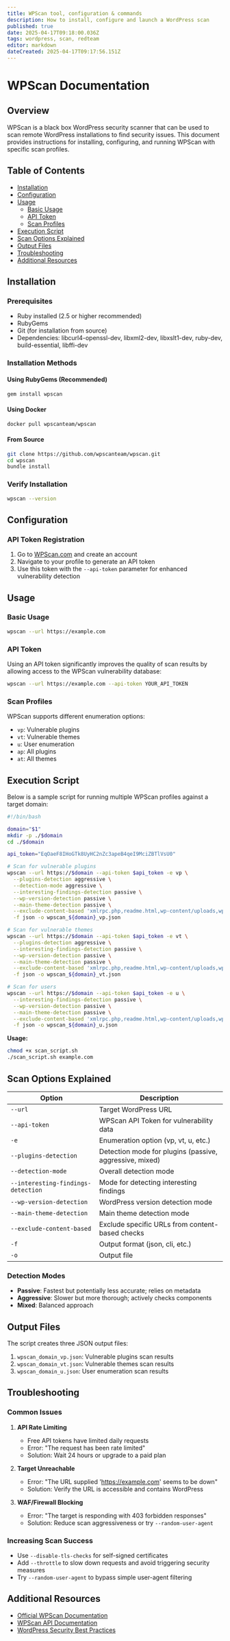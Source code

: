 ```yaml
---
title: WPScan tool, configuration & commands
description: How to install, configure and launch a WordPress scan
published: true
date: 2025-04-17T09:18:00.036Z
tags: wordpress, scan, redteam
editor: markdown
dateCreated: 2025-04-17T09:17:56.151Z
---
```


# WPScan Documentation

## Overview

WPScan is a black box WordPress security scanner that can be used to scan remote WordPress installations to find security issues. This document provides instructions for installing, configuring, and running WPScan with specific scan profiles.

## Table of Contents

- [Installation](#installation)
- [Configuration](#configuration)
- [Usage](#usage)
  - [Basic Usage](#basic-usage)
  - [API Token](#api-token)
  - [Scan Profiles](#scan-profiles)
- [Execution Script](#execution-script)
- [Scan Options Explained](#scan-options-explained)
- [Output Files](#output-files)
- [Troubleshooting](#troubleshooting)
- [Additional Resources](#additional-resources)

## Installation

### Prerequisites

- Ruby installed (2.5 or higher recommended)
- RubyGems
- Git (for installation from source)
- Dependencies: libcurl4-openssl-dev, libxml2-dev, libxslt1-dev, ruby-dev, build-essential, libffi-dev

### Installation Methods

#### Using RubyGems (Recommended)

```bash
gem install wpscan
```

#### Using Docker

```bash
docker pull wpscanteam/wpscan
```

#### From Source

```bash
git clone https://github.com/wpscanteam/wpscan.git
cd wpscan
bundle install
```

### Verify Installation

```bash
wpscan --version
```

## Configuration

### API Token Registration

1. Go to [WPScan.com](https://wpscan.com) and create an account
2. Navigate to your profile to generate an API token
3. Use this token with the `--api-token` parameter for enhanced vulnerability detection

## Usage

### Basic Usage

```bash
wpscan --url https://example.com
```

### API Token

Using an API token significantly improves the quality of scan results by allowing access to the WPScan vulnerability database:

```bash
wpscan --url https://example.com --api-token YOUR_API_TOKEN
```

### Scan Profiles

WPScan supports different enumeration options:

- `vp`: Vulnerable plugins
- `vt`: Vulnerable themes
- `u`: User enumeration
- `ap`: All plugins
- `at`: All themes

## Execution Script

Below is a sample script for running multiple WPScan profiles against a target domain:

```bash
#!/bin/bash

domain="$1"
mkdir -p ./$domain
cd ./$domain

api_token="EqOaeF8IHoGTk8UyHC2nZc3apeB4qeI9MciZBTlVsU0"

# Scan for vulnerable plugins
wpscan --url https://$domain --api-token $api_token -e vp \
  --plugins-detection aggressive \
  --detection-mode aggressive \
  --interesting-findings-detection passive \
  --wp-version-detection passive \
  --main-theme-detection passive \
  --exclude-content-based 'xmlrpc.php,readme.html,wp-content/uploads,wp-cron.php' \
  -f json -o wpscan_${domain}_vp.json

# Scan for vulnerable themes
wpscan --url https://$domain --api-token $api_token -e vt \
  --plugins-detection aggressive \
  --interesting-findings-detection passive \
  --wp-version-detection passive \
  --main-theme-detection passive \
  --exclude-content-based 'xmlrpc.php,readme.html,wp-content/uploads,wp-cron.php' \
  -f json -o wpscan_${domain}_vt.json

# Scan for users
wpscan --url https://$domain --api-token $api_token -e u \
  --interesting-findings-detection passive \
  --wp-version-detection passive \
  --main-theme-detection passive \
  --exclude-content-based 'xmlrpc.php,readme.html,wp-content/uploads,wp-cron.php' \
  -f json -o wpscan_${domain}_u.json
```

**Usage:**
```bash
chmod +x scan_script.sh
./scan_script.sh example.com
```

## Scan Options Explained

| Option | Description |
|--------|-------------|
| `--url` | Target WordPress URL |
| `--api-token` | WPScan API Token for vulnerability data |
| `-e` | Enumeration option (vp, vt, u, etc.) |
| `--plugins-detection` | Detection mode for plugins (passive, aggressive, mixed) |
| `--detection-mode` | Overall detection mode |
| `--interesting-findings-detection` | Mode for detecting interesting findings |
| `--wp-version-detection` | WordPress version detection mode |
| `--main-theme-detection` | Main theme detection mode |
| `--exclude-content-based` | Exclude specific URLs from content-based checks |
| `-f` | Output format (json, cli, etc.) |
| `-o` | Output file |

### Detection Modes

- **Passive**: Fastest but potentially less accurate; relies on metadata
- **Aggressive**: Slower but more thorough; actively checks components
- **Mixed**: Balanced approach

## Output Files

The script creates three JSON output files:

1. `wpscan_domain_vp.json`: Vulnerable plugins scan results
2. `wpscan_domain_vt.json`: Vulnerable themes scan results
3. `wpscan_domain_u.json`: User enumeration scan results

## Troubleshooting

### Common Issues

1. **API Rate Limiting**
   - Free API tokens have limited daily requests
   - Error: "The request has been rate limited"
   - Solution: Wait 24 hours or upgrade to a paid plan

2. **Target Unreachable**
   - Error: "The URL supplied 'https://example.com' seems to be down"
   - Solution: Verify the URL is accessible and contains WordPress

3. **WAF/Firewall Blocking**
   - Error: "The target is responding with 403 forbidden responses"
   - Solution: Reduce scan aggressiveness or try `--random-user-agent`

### Increasing Scan Success

- Use `--disable-tls-checks` for self-signed certificates
- Add `--throttle` to slow down requests and avoid triggering security measures
- Try `--random-user-agent` to bypass simple user-agent filtering

## Additional Resources

- [Official WPScan Documentation](https://github.com/wpscanteam/wpscan/wiki)
- [WPScan API Documentation](https://wpscan.com/api)
- [WordPress Security Best Practices](https://wordpress.org/support/article/hardening-wordpress/)
